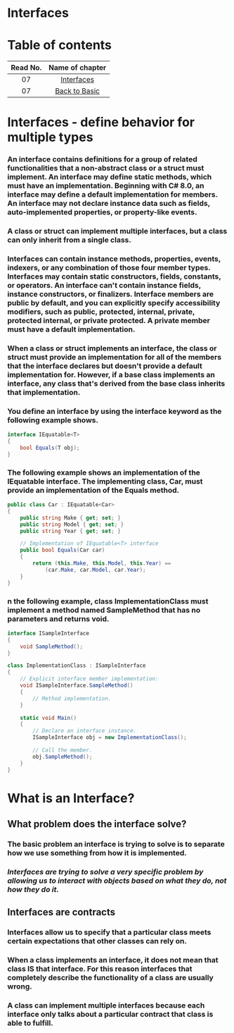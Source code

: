 # Interfaces

# Table of contents


|Read No. | Name of chapter|
|:---------: |:--------------:|
|07|[Interfaces ](interfaces.md)
|07|[Back to Basic ](back-to-basics.md)




# Interfaces - define behavior for multiple types

### An interface contains definitions for a group of related functionalities that a non-abstract class or a struct must implement. An interface may define static methods, which must have an implementation. Beginning with C# 8.0, an interface may define a default implementation for members. An interface may not declare instance data such as fields, auto-implemented properties, or property-like events.

### A class or struct can implement multiple interfaces, but a class can only inherit from a single class.

### Interfaces can contain instance methods, properties, events, indexers, or any combination of those four member types. Interfaces may contain static constructors, fields, constants, or operators. An interface can't contain instance fields, instance constructors, or finalizers. Interface members are public by default, and you can explicitly specify accessibility modifiers, such as public, protected, internal, private, protected internal, or private protected. A private member must have a default implementation.



### When a class or struct implements an interface, the class or struct must provide an implementation for all of the members that the interface declares but doesn't provide a default implementation for. However, if a base class implements an interface, any class that's derived from the base class inherits that implementation.

### You define an interface by using the interface keyword as the following example shows.

```csharp
interface IEquatable<T>
{
    bool Equals(T obj);
}
```

### The following example shows an implementation of the IEquatable<T> interface. The implementing class, Car, must provide an implementation of the Equals method.

```csharp
public class Car : IEquatable<Car>
{
    public string Make { get; set; }
    public string Model { get; set; }
    public string Year { get; set; }

    // Implementation of IEquatable<T> interface
    public bool Equals(Car car)
    {
        return (this.Make, this.Model, this.Year) ==
            (car.Make, car.Model, car.Year);
    }
}
```

### n the following example, class ImplementationClass must implement a method named SampleMethod that has no parameters and returns void.

```csharp
interface ISampleInterface
{
    void SampleMethod();
}

class ImplementationClass : ISampleInterface
{
    // Explicit interface member implementation:
    void ISampleInterface.SampleMethod()
    {
        // Method implementation.
    }

    static void Main()
    {
        // Declare an interface instance.
        ISampleInterface obj = new ImplementationClass();

        // Call the member.
        obj.SampleMethod();
    }
}
```





# What is an Interface?


## What problem does the interface solve?

### **The basic problem an interface is trying to solve is to separate how we use something from how it is implemented.**

### ***Interfaces are trying to solve a very specific problem by allowing us to interact with objects based on what they do, not how they do it.***


## Interfaces are contracts

### Interfaces allow us to specify that a particular class meets certain expectations that other classes can rely on.

### When a class implements an interface, it does not mean that class IS that interface.  For this reason interfaces that completely describe the functionality of a class are usually wrong.

### A class can implement multiple interfaces because each interface only talks about a particular contract that class is able to fulfill.

